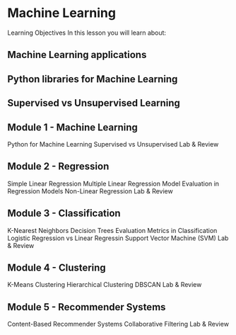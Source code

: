# Machine Learning
Learning Objectives
In this lesson you will learn about:

## Machine Learning applications 
## Python libraries for Machine Learning
## Supervised vs Unsupervised Learning 

## Module 1 - Machine Learning
Python for Machine Learning
Supervised vs Unsupervised
Lab & Review

## Module 2 - Regression
Simple Linear Regression
Multiple Linear Regression
Model Evaluation in Regression Models
Non-Linear Regression
Lab & Review

## Module 3 - Classification
K-Nearest Neighbors
Decision Trees
Evaluation Metrics in Classification
Logistic Regression vs Linear Regressin
Support Vector Machine (SVM)
Lab & Review

## Module 4 - Clustering
K-Means Clustering
Hierarchical Clustering
DBSCAN
Lab & Review

## Module 5 - Recommender Systems
Content-Based Recommender Systems
Collaborative Filtering
Lab & Review